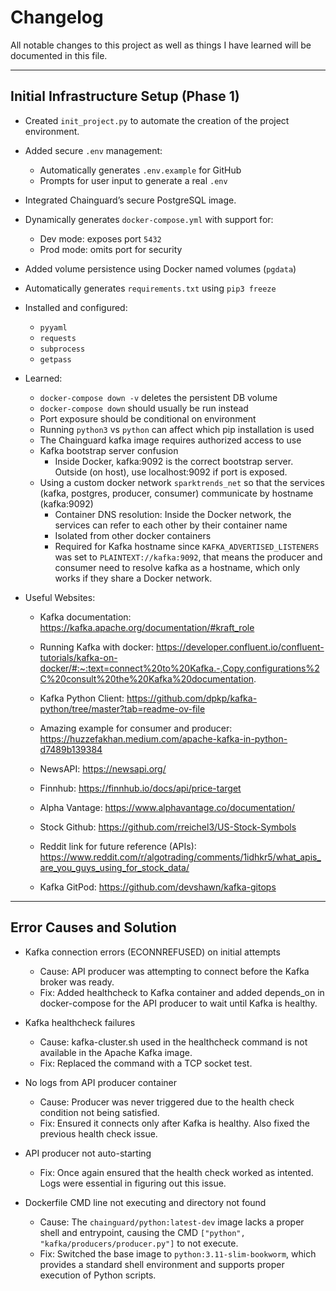 # Changelog

All notable changes to this project as well as things I have learned will be documented in this file.

---

## Initial Infrastructure Setup (Phase 1)

- Created `init_project.py` to automate the creation of the project environment.
- Added secure `.env` management:
  - Automatically generates `.env.example` for GitHub
  - Prompts for user input to generate a real `.env`
- Integrated Chainguard’s secure PostgreSQL image.
- Dynamically generates `docker-compose.yml` with support for:
  - Dev mode: exposes port `5432`
  - Prod mode: omits port for security
- Added volume persistence using Docker named volumes (`pgdata`)
- Automatically generates `requirements.txt` using `pip3 freeze`
- Installed and configured:
  - `pyyaml`
  - `requests`
  - `subprocess`
  - `getpass`

- Learned:
  - `docker-compose down -v` deletes the persistent DB volume
  - `docker-compose down` should usually be run instead
  - Port exposure should be conditional on environment
  - Running `python3` vs `python` can affect which pip installation is used
  - The Chainguard kafka image requires authorized access to use
  - Kafka bootstrap server confusion
    - Inside Docker, kafka:9092 is the correct bootstrap server. Outside (on host), use localhost:9092 if port is exposed.
  - Using a custom docker network `sparktrends_net` so that the services (kafka, postgres, producer, consumer) communicate by hostname (kafka:9092)
    - Container DNS resolution: Inside the Docker network, the services can refer to each other by their container name
    - Isolated from other docker containers
    - Required for Kafka hostname since `KAFKA_ADVERTISED_LISTENERS` was set to `PLAINTEXT://kafka:9092`, that means the producer and consumer need to resolve kafka as a hostname, which only works if they share a Docker network.

- Useful Websites:
  - Kafka documentation: https://kafka.apache.org/documentation/#kraft_role
  - Running Kafka with docker: https://developer.confluent.io/confluent-tutorials/kafka-on-docker/#:~:text=connect%20to%20Kafka.-,Copy,configurations%2C%20consult%20the%20Kafka%20documentation.
  - Kafka Python Client: https://github.com/dpkp/kafka-python/tree/master?tab=readme-ov-file
  - Amazing example for consumer and producer: https://huzzefakhan.medium.com/apache-kafka-in-python-d7489b139384

  - NewsAPI: https://newsapi.org/
  - Finnhub: https://finnhub.io/docs/api/price-target
  - Alpha Vantage: https://www.alphavantage.co/documentation/
  - Stock Github: https://github.com/rreichel3/US-Stock-Symbols
  - Reddit link for future reference (APIs): https://www.reddit.com/r/algotrading/comments/1idhkr5/what_apis_are_you_guys_using_for_stock_data/

  - Kafka GitPod: https://github.com/devshawn/kafka-gitops

---

## Error Causes and Solution
- Kafka connection errors (ECONNREFUSED) on initial attempts
  - Cause: API producer was attempting to connect before the Kafka broker was ready.
  - Fix: Added healthcheck to Kafka container and added depends_on in docker-compose for the API producer to wait until Kafka is healthy.

- Kafka healthcheck failures
  - Cause: kafka-cluster.sh used in the healthcheck command is not available in the Apache Kafka image.
  - Fix: Replaced the command with a TCP socket test.

- No logs from API producer container
  - Cause: Producer was never triggered due to the health check condition not being satisfied.
  - Fix: Ensured it connects only after Kafka is healthy. Also fixed the previous health check issue.

- API producer not auto-starting
  - Fix: Once again ensured that the health check worked as intented. Logs were essential in figuring out this issue.

- Dockerfile CMD line not executing and directory not found
  - Cause: The `chainguard/python:latest-dev` image lacks a proper shell and entrypoint, causing the CMD `["python", "kafka/producers/producer.py"]` to not execute.
  - Fix: Switched the base image to `python:3.11-slim-bookworm`, which provides a standard shell environment and supports proper execution of Python scripts.